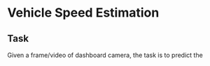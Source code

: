 # Vehicle Speed Estimation

## Task
Given a frame/video of dashboard camera, the task is to predict the 
